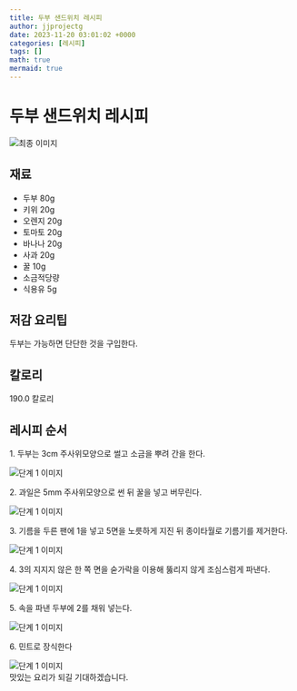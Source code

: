 ```yaml
---
title: 두부 샌드위치 레시피
author: jjprojectg
date: 2023-11-20 03:01:02 +0000
categories: [레시피]
tags: []
math: true
mermaid: true
---
```

<meta name="og:type" content="website"/>
<meta charset="UTF-8"/>
<div class="header">
  <h1>두부 샌드위치 레시피</h1>
</div>

<div class="container my-4">
  <div class="row">
    <div class="col-12 col-md-6">
      <div class="recipe-image">
        <img src="http://www.foodsafetykorea.go.kr/uploadimg/20141117/20141117053651_1416213411605.jpg" class="step-image" alt="최종 이미지"/>
      </div>
    </div>
    <div class="col-12 col-md-6">
      <div class="ingredients">
        <h2>재료</h2>
        <ul class="card">
          <li> 두부 80g </li>
          <li>  키위 20g </li>
          <li>  오렌지 20g </li>
          <li>  토마토 20g </li>
          <li>  바나나 20g </li>
          <li>  사과 20g </li>
          <li>  꿀 10g </li>
          <li>  소금적당량 </li>
          <li>  식용유 5g </li>
</ul>
      </div>
    </div>
    <div class="col-12 col-md-6">
      <div class="ingredients">
        <h2>저감 요리팁</h2>
        <div class="card"> 
          <p>
            두부는 가능하면 단단한 것을 구입한다.
          </p>
        </div>
      </div>
      <div class="ingredients">
        <h2>칼로리</h2>
        <div class="card"> 
          <p>
            190.0 칼로리
          </p>
        </div>
      </div>
    </div>
  </div>

  <h2 class="my-4">레시피 순서</h2>
  <div class="card recipe-card">
    <div class="card-body recipe-step">
      <p class="card-text step-description">1. 두부는 3cm 주사위모양으로 썰고 소금을 뿌려 간을 한다.</p>
      <img src="http://www.foodsafetykorea.go.kr/uploadimg/cook/960-1.jpg" alt="단계 1 이미지" class="step-image"/>
    </div>
  </div>
  <div class="card recipe-card">
    <div class="card-body recipe-step">
      <p class="card-text step-description">2. 과일은 5mm 주사위모양으로 썬 뒤 꿀을 넣고 버무린다.</p>
      <img src="http://www.foodsafetykorea.go.kr/uploadimg/cook/960-2.jpg" alt="단계 1 이미지" class="step-image"/>
    </div>
  </div>
  <div class="card recipe-card">
    <div class="card-body recipe-step">
      <p class="card-text step-description">3. 기름을 두른 팬에 1을 넣고 5면을 노릇하게 지진 뒤 종이타월로 기름기를 제거한다.</p>
      <img src="http://www.foodsafetykorea.go.kr/uploadimg/cook/960-3.jpg" alt="단계 1 이미지" class="step-image"/>
    </div>
  </div>
  <div class="card recipe-card">
    <div class="card-body recipe-step">
      <p class="card-text step-description">4. 3의 지지지 않은 한 쪽 면을 숟가락을 이용해 뚫리지 않게 조심스럼게 파낸다.</p>
      <img src="http://www.foodsafetykorea.go.kr/uploadimg/cook/960-4.jpg" alt="단계 1 이미지" class="step-image"/>
    </div>
  </div>
  <div class="card recipe-card">
    <div class="card-body recipe-step">
      <p class="card-text step-description">5. 속을 파낸 두부에 2를 채워 넣는다.</p>
      <img src="http://www.foodsafetykorea.go.kr/uploadimg/cook/960-5.jpg" alt="단계 1 이미지" class="step-image"/>
    </div>
  </div>
  <div class="card recipe-card">
    <div class="card-body recipe-step">
      <p class="card-text step-description">6. 민트로 장식한다</p>
      <img src="http://www.foodsafetykorea.go.kr/uploadimg/cook/960-6.jpg" alt="단계 1 이미지" class="step-image"/>
    </div>
  </div>

</div>
맛있는 요리가 되길 기대하겠습니다.
